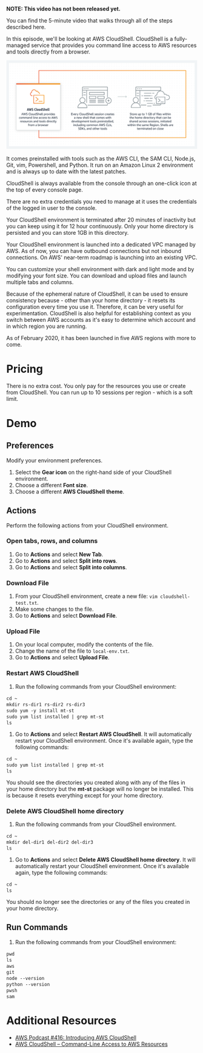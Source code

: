 **NOTE: This video has not been released yet.**

You can find the 5-minute video that walks through all of the steps described here. 

In this episode, we'll be looking at AWS CloudShell. CloudShell is a fully-managed service that provides you command line access to AWS resources and tools directly from a browser. 

![How it Works](https://github.com/PaulDuvall/aws-5-mins/blob/main/_img/cloudshell-howitworks.png)

It comes preinstalled with tools such as the AWS CLI, the SAM CLI, Node.js, Git, vim, Powershell, and Python. It run on an Amazon Linux 2 environment and is always up to date with the latest patches. 

CloudShell is always available from the console through an one-click icon at the top of every console page. 

There are no extra credentials you need to manage at it uses the credentials of the logged in user to the console.

Your CloudShell environment is terminated after 20 minutes of inactivity but you can keep using it for 12 hour continuously. Only your home directory is persisted and you can store 1GB in this directory.

Your CloudShell environment is launched into a dedicated VPC managed by AWS. As of now, you can have outbound connections but not inbound connections. On AWS' near-term roadmap is launching into an existing VPC.
 
You can customize your shell environment with dark and light mode and by modifying your font size. You can download and upload files and launch multiple tabs and columns.

Because of the ephemeral nature of CloudShell, it can be used to ensure consistency because - other than your home directory - it resets its configuration every time you use it. Therefore, it can be very useful for experimentation. CloudShell is also helpful for establishing context as you switch between AWS accounts as it's easy to determine which account and in which region you are running.

As of February 2020, it has been launched in five AWS regions with more to come.

# Pricing
There is no extra cost. You only pay for the resources you use or create from CloudShell. You can run up to 10 sessions per region - which is a soft limit.

# Demo

## Preferences

Modify your environment preferences. 

1. Select the **Gear icon** on the right-hand side of your CloudShell environment.
1. Choose a different **Font size**.
1. Choose a different **AWS CloudShell theme**.

## Actions
Perform the following actions from your CloudShell environment.

### Open tabs, rows, and columns


1. Go to **Actions** and select **New Tab**.
1. Go to **Actions** and select **Split into rows**.
1. Go to **Actions** and select **Split into columns**.

### Download File

1. From your CloudShell environment, create a new file: `vim cloudshell-test.txt`.
1. Make some changes to the file.
1. Go to **Actions** and select **Download File**.

### Upload File

1. On your local computer, modify the contents of the file.
1. Change the name of the file to `local-env.txt`.
1. Go to **Actions** and select **Upload File**.

### Restart AWS CloudShell

1. Run the following commands from your CloudShell environment:

```
cd ~
mkdir rs-dir1 rs-dir2 rs-dir3
sudo yum -y install mt-st
sudo yum list installed | grep mt-st
ls
```

1. Go to **Actions** and select **Restart AWS CloudShell**. It will automatically restart your CloudShell environment. Once it's available again, type the following commands: 

```
cd ~
sudo yum list installed | grep mt-st
ls
```

You should see the directories you created along with any of the files in your home directory but the **mt-st** package will no longer be installed. This is because it resets everything except for your home directory. 


### Delete AWS CloudShell home directory

1. Run the following commands from your CloudShell environment.

```
cd ~
mkdir del-dir1 del-dir2 del-dir3
ls
```

1. Go to **Actions** and select **Delete AWS CloudShell home directory**. It will automatically restart your CloudShell environment. Once it's available again, type the following commands: 

```
cd ~
ls
```

You should no longer see the directories or any of the files you created in your home directory. 

## Run Commands

1. Run the following commands from your CloudShell environment:

```
pwd
ls
aws
git
node --version
python --version
pwsh
sam
```

# Additional Resources

* [AWS Podcast #416: Introducing AWS CloudShell](https://aws.amazon.com/podcasts/416-introducing-aws-cloudshell/)
* [AWS CloudShell – Command-Line Access to AWS Resources](https://aws.amazon.com/blogs/aws/aws-cloudshell-command-line-access-to-aws-resources/)
